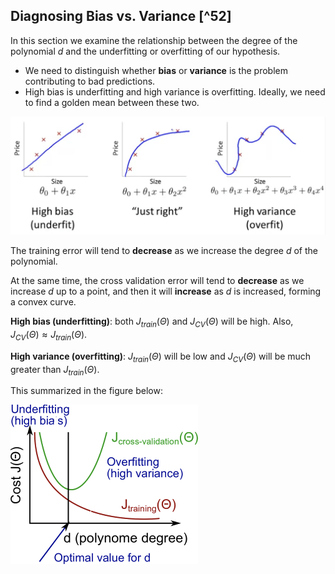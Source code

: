 ## Diagnosing Bias vs. Variance [^52]

In this section we examine the relationship between the degree of the polynomial $d$ and the underfitting or overfitting of our hypothesis.

* We need to distinguish whether **bias** or **variance** is the problem contributing to bad predictions.
* High bias is underfitting and high variance is overfitting. Ideally, we need to find a golden mean between these two.

<img src="04-bias-vs-variance.assets/image-20210507061537709.png" alt="image-20210507061537709" style="zoom:50%;" />

The training error will tend to **decrease** as we increase the degree $d$ of the polynomial.

At the same time, the cross validation error will tend to **decrease** as we increase $d$ up to a point, and then it will **increase** as $d$ is increased, forming a convex curve.

**High bias (underfitting)**: both $J_{train}(\Theta)$ and $J_{CV}(\Theta)$ will be high. Also, $J_{CV}(\Theta) \approx J_{train}(\Theta)$.

**High variance (overfitting)**: $J_{train}(\Theta)$ will be low and $J_{CV}(\Theta)$ will be much greater than $J_{train}(\Theta)$.

This summarized in the figure below:

![img](04-bias-vs-variance.assets/I4dRkz_pEeeHpAqQsW8qwg_bed7efdd48c13e8f75624c817fb39684_fixed.png)
